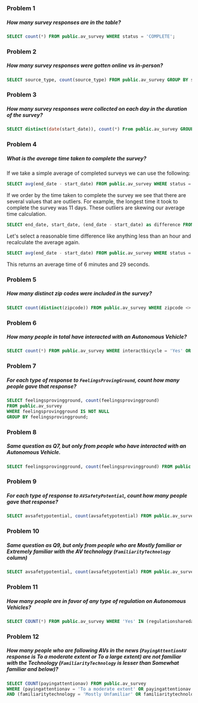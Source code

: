 ### Problem 1
##### How many survey responses are in the table?

```SQL
SELECT count(*) FROM public.av_survey WHERE status = 'COMPLETE';
```


### Problem 2
##### How many survey responses were gotten online vs in-person?

```SQL
SELECT source_type, count(source_type) FROM public.av_survey GROUP BY source_type;
```


### Problem 3
##### How many survey responses were collected on each day in the duration of the survey?

```SQL
SELECT distinct(date(start_date)), count(*) From public.av_survey GROUP BY date(start_date);
```


### Problem 4
##### What is the average time taken to complete the survey?

If we take a simple average of completed surveys we can use the following:

```SQL
SELECT avg(end_date - start_date) FROM public.av_survey WHERE status = 'COMPLETE';
```

If we order by the time taken to complete the survey we see that there are several values that are outliers. For example, the longest time it took to complete the survey was 11 days. These outliers are skewing our average time calculation. 

```SQL
SELECT end_date, start_date, (end_date - start_date) as difference FROM public.av_survey WHERE status = 'COMPLETE' ORDER BY difference DESC;
```

Let's select a reasonable time difference like anything less than an hour and recalculate the average again.

```SQL
SELECT avg(end_date - start_date) FROM public.av_survey WHERE status = 'COMPLETE' AND (end_date - start_date) < '1:00';
```

This returns an average time of 6 minutes and 29 seconds. 


### Problem 5
##### How many distinct zip codes were included in the survey?

```SQL
SELECT count(distinct(zipcode)) FROM public.av_survey WHERE zipcode <> 0;
```


### Problem 6
##### How many people in total have interacted with an Autonomous Vehicle?

```SQL
SELECT count(*) FROM public.av_survey WHERE interactbicycle = 'Yes' OR interactpedestrian = 'Yes';
```

### Problem 7
##### For each type of response to `FeelingsProvingGround`, count how many people gave that response?

```SQL
SELECT feelingsprovingground, count(feelingsprovingground) 
FROM public.av_survey 
WHERE feelingsprovingground IS NOT NULL 
GROUP BY feelingsprovingground;
```


### Problem 8
##### Same question as Q7, but only from people who have interacted with an Autonomous Vehicle.

```SQL
SELECT feelingsprovingground, count(feelingsprovingground) FROM public.av_survey WHERE interactbicycle = 'Yes' OR interactpedestrian = 'Yes' GROUP BY feelingsprovingground;
```


### Problem 9
##### For each type of response to `AVSafetyPotential`, count how many people gave that response?

```SQL
SELECT avsafetypotential, count(avsafetypotential) FROM public.av_survey WHERE avsafetypotential IS NOT NULL GROUP BY avsafetypotential ORDER BY count(avsafetypotential) DESC;
```


### Problem 10
##### Same question as Q9, but only from people who are **Mostly familiar** or **Extremely familiar** with the AV technology (`FamiliarityTechnology` column)

```SQL
SELECT avsafetypotential, count(avsafetypotential) FROM public.av_survey WHERE familiaritytechnology = 'Extremely familiar' OR familiaritytechnology = 'Mostly familiar' GROUP BY avsafetypotential;
```


### Problem 11
##### How many people are in favor of any type of regulation on Autonomous Vehicles?

```SQL
SELECT COUNT(*) FROM public.av_survey WHERE 'Yes' IN (regulationsharedata, regulationschoolzone, regulationspeed, regulationtesting);
```


### Problem 12
##### How many people who are following AVs in the news (`PayingAttentionAV` response is **To a moderate extent** or **To a large extent**) are not familiar with the Technology (`FamiliarityTechnology` is _lesser_ than **Somewhat familiar** and _below_)?

```SQL
SELECT COUNT(payingattentionav) FROM public.av_survey 
WHERE (payingattentionav = 'To a moderate extent' OR payingattentionav = 'To a large extent') 
AND (familiaritytechnology = 'Mostly Unfamiliar' OR familiaritytechnology = 'Not familiar at all');
```
